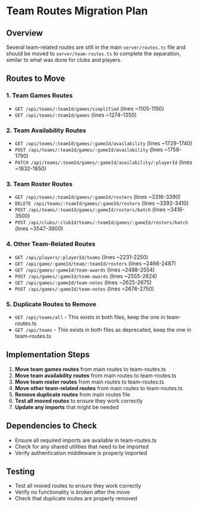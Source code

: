 # Team Routes Migration Plan

## Overview
Several team-related routes are still in the main `server/routes.ts` file and should be moved to `server/team-routes.ts` to complete the separation, similar to what was done for clubs and players.

## Routes to Move

### 1. Team Games Routes
- `GET /api/teams/:teamId/games/simplified` (lines ~1105-1150)
- `GET /api/teams/:teamId/games` (lines ~1274-1350)

### 2. Team Availability Routes
- `GET /api/teams/:teamId/games/:gameId/availability` (lines ~1729-1740)
- `POST /api/teams/:teamId/games/:gameId/availability` (lines ~1758-1790)
- `PATCH /api/teams/:teamId/games/:gameId/availability/:playerId` (lines ~1832-1850)

### 3. Team Roster Routes
- `GET /api/teams/:teamId/games/:gameId/rosters` (lines ~3316-3390)
- `DELETE /api/teams/:teamId/games/:gameId/rosters` (lines ~3392-3410)
- `POST /api/teams/:teamId/games/:gameId/rosters/batch` (lines ~3416-3500)
- `POST /api/clubs/:clubId/teams/:teamId/games/:gameId/rosters/batch` (lines ~3547-3600)

### 4. Other Team-Related Routes
- `GET /api/players/:playerId/teams` (lines ~2231-2250)
- `GET /api/game/:gameId/team/:teamId/rosters` (lines ~2466-2487)
- `GET /api/games/:gameId/team-awards` (lines ~2488-2554)
- `POST /api/games/:gameId/team-awards` (lines ~2555-2624)
- `GET /api/games/:gameId/team-notes` (lines ~2625-2675)
- `POST /api/games/:gameId/team-notes` (lines ~2676-2750)

### 5. Duplicate Routes to Remove
- `GET /api/teams/all` - This exists in both files, keep the one in team-routes.ts
- `GET /api/teams` - This exists in both files as deprecated, keep the one in team-routes.ts

## Implementation Steps

1. **Move team games routes** from main routes to team-routes.ts
2. **Move team availability routes** from main routes to team-routes.ts
3. **Move team roster routes** from main routes to team-routes.ts
4. **Move other team-related routes** from main routes to team-routes.ts
5. **Remove duplicate routes** from main routes file
6. **Test all moved routes** to ensure they work correctly
7. **Update any imports** that might be needed

## Dependencies to Check
- Ensure all required imports are available in team-routes.ts
- Check for any shared utilities that need to be imported
- Verify authentication middleware is properly imported

## Testing
- Test all moved routes to ensure they work correctly
- Verify no functionality is broken after the move
- Check that duplicate routes are properly removed